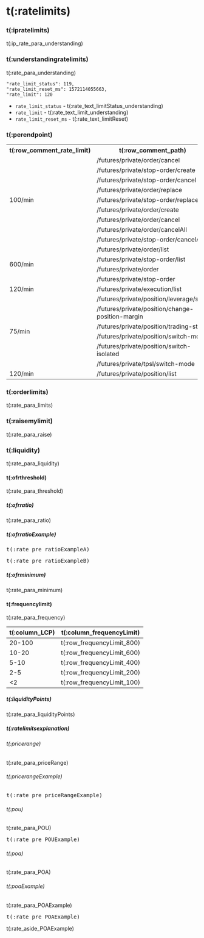 # t(:ratelimits)
### t(:ipratelimits)
t(:ip_rate_para_understanding)

### t(:understandingratelimits)
t(:rate_para_understanding)

```
"rate_limit_status": 119,
"rate_limit_reset_ms": 1572114055663,
"rate_limit": 120
```

* `rate_limit_status` - t(:rate_text_limitStatus_understanding)
* `rate_limit` - t(:rate_text_limit_understanding)
* `rate_limit_reset_ms` - t(:rate_text_limitReset)


### t(:perendpoint)
<table class="custom_table">
  <tr>
    <th>t(:row_comment_rate_limit)</th>
    <th>t(:row_comment_path)</th>
    <th>t(:row_comment_consume)</th>
  </tr>
  <tr>
    <td rowspan="10">100/min</td>  
  </tr>
  <tr><td>/futures/private/order/cancel       </td><td>1 / request</td></tr>
  <tr><td>/futures/private/stop-order/create  </td><td>1 / request</td></tr>
  <tr><td>/futures/private/stop-order/cancel  </td><td>1 / request</td></tr>
  <tr><td>/futures/private/order/replace      </td><td>1 / request</td></tr>
  <tr><td>/futures/private/stop-order/replace </td><td>1 / request</td></tr>
  <tr><td>/futures/private/order/create     </td><td>1 / request</td></tr>
  <tr><td>/futures/private/order/cancel     </td><td>1 / request</td></tr>
  <tr><td>/futures/private/order/cancelAll  </td><td>10 / request</td></tr>
  <tr><td>/futures/private/stop-order/cancelAll </td><td>10 / request</td></tr>
  <tr>
    <td rowspan="4">600/min</td>
    <td>/futures/private/order/list </td>
    <td>1 / request</td>
  </tr>
  <tr><td>/futures/private/stop-order/list </td><td>1 / request</td></tr>
  <tr><td>/futures/private/order </td><td>1 / request</td></tr>
  <tr><td>/futures/private/stop-order </td><td>1 / request</td></tr>
  <tr>
    <td>120/min</td>
    <td>/futures/private/execution/list</td>
    <td>1 / request</td>
  </tr>
  <tr>
    <td rowspan="6">75/min</td>
    <td>/futures/private/position/leverage/save </td>
    <td>1 / request</td>
  </tr>
  <tr><td>/futures/private/position/change-position-margin</td><td>1 / request</td></tr>
  <tr><td>/futures/private/position/trading-stop</td><td>1 / request</td></tr>
  <tr><td>/futures/private/position/switch-mode</td><td>1 / request</td></tr>
  <tr><td>/futures/private/position/switch-isolated</td><td>1 / request</td></tr>
  <tr><td>/futures/private/tpsl/switch-mode</td><td>1 / request</td></tr>
  <tr>
    <td rowspan="3">120/min</td>
  </tr>
  <tr><td>/futures/private/position/list</td><td>1 / request</td></tr>
</table>

### t(:orderlimits)
t(:rate_para_limits)

### t(:raisemylimit)
t(:rate_para_raise)

### t(:liquidity)
t(:rate_para_liquidity)

#### t(:ofrthreshold)
t(:rate_para_threshold)

##### t(:ofrratio)
t(:rate_para_ratio)

##### t(:ofrratioExample)


<pre class="center-column-nonindent">
t(:rate_pre_ratioExampleA)
</pre>

<pre class="center-column-nonindent">
t(:rate_pre_ratioExampleB)
</pre>


##### t(:ofrminimum)
t(:rate_para_minimum)


#### t(:frequencylimit)
t(:rate_para_frequency)


| t(:column_LCP) | t(:column_frequencyLimit) |
|  ----    | ----  |
| 20-100  | t(:row_frequencyLimit_800) |
| 10-20   | t(:row_frequencyLimit_600) |
| 5-10    | t(:row_frequencyLimit_400) |
| 2-5     | t(:row_frequencyLimit_200) |
| <2      | t(:row_frequencyLimit_100) |

##### t(:liquidityPoints)
t(:rate_para_liquidityPoints)

##### t(:ratelimitsexplanation)
###### t(:pricerange)
t(:rate_para_priceRange)

###### t(:pricerangeExample)
<pre class="center-column-nonindent">
t(:rate_pre_priceRangeExample)
</pre>


###### t(:pou)
t(:rate_para_POU)

<pre class="center-column-nonindent">
t(:rate_pre_POUExample)
</pre>


###### t(:poa)
t(:rate_para_POA)

###### t(:poaExample)
t(:rate_para_POAExample)

<pre class="center-column-nonindent">
t(:rate_pre_POAExample)
</pre>

<aside class="notice">
t(:rate_aside_POAExample)
</aside>
